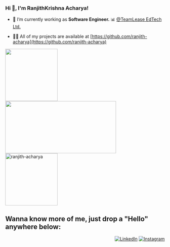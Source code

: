 <h3 align="left" color="white">Hi 👋, I'm RanjithKrishna Acharya!</h3>
<!--<h3 align="center">A passionate developer interested in Front-End Development, Machine Learning, Data Science & Analytics.</h3>-->

- 🔭 I’m currently working as **Software Engineer.** 📊 [@TeamLease EdTech Ltd.]([https://www.turingminds.ai](https://www.teamleaseedtech.com/))

<!-- - 🌱 I’m currently learning **Data Science Tools.** -->

<!-- - 👯 I’m looking to collaborate on **Front End, and Back End Development.** -->

<!-- 🤝 I’m looking for help with **Software Development Tools.**-->

- 👨‍💻 All of my projects are available at [https://github.com/ranjith-acharya](https://github.com/ranjith-acharya)

<p align="left">
  <img height="165em" src="https://github-readme-stats.vercel.app/api?username=ranjith-acharya&show_icons=true&theme=github_dark&count_private=true&hide=stars" />
  <img height="165em" width="350em" src="https://github-readme-stats.vercel.app/api/top-langs/?username=ranjith-acharya&show_icons=true&layout=compact&theme=github_dark&langs_count=8" />
  <img height="165em" src="https://github-readme-streak-stats.herokuapp.com/?user=ranjith-acharya&theme=github-dark-blue&show_icons=true" alt="ranjith-acharya" />
</p>

## Wanna know more of me, just drop a "Hello" anywhere below: 
<div align="right">
<a href="https://www.linkedin.com/in/ranjith-acharya" target="_blank"><img src="https://img.shields.io/badge/linkedin-%230077B5.svg?&style=social&logo=linkedin&logoColor=black" alt="LinkedIn"></a>
<a href="https://www.instagram.com/_ranjithacharya_" target="_blank"><img src="https://img.shields.io/badge/instagram-%23E4405F.svg?&style=social&logo=instagram&logoColor=black" alt="Instagram"></a>
<!-- <a href="https://www.youtube.com/channel/UC0ZyCb-OnKjhheQZFAQIFkw?sub_confirmation=1" target="_blank"><img src="https://img.shields.io/youtube/channel/views/UC0ZyCb-OnKjhheQZFAQIFkw?style=social" alt="Youtube_Channel_views"></a> -->
</div>
<!---
ranjith-acharya/ranjith-acharya is a ✨ special ✨ repository because its `README.md` (this file) appears on your GitHub profile.
You can click the Preview link to take a look at your changes.
--->
